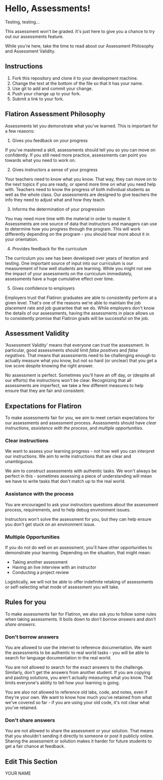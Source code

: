 # Hello, Assessments!

Testing, testing...

This assessment won't be graded. It's just here to give you a chance to try out our assessments feature.

While you're here, take the time to read about our Assessment Philosophy and Assessment Validity.

## Instructions

1. Fork this repository and clone it to your development machine.
2. Change the text at the bottom of the file so that it has your name.
3. Use git to add and commit your change.
4. Push your change up to your fork.
5. Submit a link to your fork.

## Flatiron Assessment Philosophy

Assessments let you demonstrate what you've learned. This is important for a few reasons:

1. Gives you feedback on your progress

If you've mastered a skill, assessments should tell you so you can move on confidently. If you still need more practice, assessments can point you towards what you need to work on.

2. Gives instructors a sense of your progress

Your teachers need to know what you know. That way, they can move on to the next topics if you are ready, or spend more time on what you need help with. Teachers need to know the progress of both individual students as well as the whole class. Our assessments are designed to give teachers the info they need to adjust what and how they teach.

3. Informs the determination of your progression

You may need more time with the material in order to master it. Assessments are one source of data that instructors and managers can use to determine how you progress through the program. This will work differently depending on the program - you should hear more about it in your orientation.

4. Provides feedback for the curriculum

The curriculum you see has been developed over years of iteration and testing. One important source of input into our curriculum is our measurement of how well students are learning. While you might not see the impact of your assessments on the curriculum immediately, assessments have a huge cumulative effect over time.

5. Gives confidence to employers

Employers trust that Flatiron graduates are able to consistently perform at a given level. That's one of the reasons we're able to maintain the job placement rate and job guarantee that we do. While employers don't know the details of our assessments, having the assessments in place allows us to consistently promise that Flatiron grads will be successful on the job. 


## Assessment Validity

'Assessment Validity' means that everyone can trust the assessment. In particular, good assessments should limit _false positives_ and _false negatives_. That means that assessments need to be challenging enough to actually measure what you know, but not so hard (or unclear) that you get a low score despite knowing the right answer.

No assessment is perfect. Sometimes you'll have an off day, or (despite all our efforts) the instructions won't be clear.  Recognizing that all assessments are imperfect, we take a few different measures to help ensure that they are fair and consistent.

## Expectations for Flatiron

To make assessments fair for you, we aim to meet certain expectations for our assessments and assessment process. Assessments should have *clear instructions*, *assistance with the process*, and *multiple opportunities*. 

### Clear instructions

We want to assess your learning progress - not how well you can interpret our instructions. We aim to write instructions that are clear and unambiguous.

We aim to construct assessments with authentic tasks. We won't always be perfect in this - sometimes assessing a piece of understanding will mean we have to write tasks that don't match up to the real world. 

### Assistance with the process

You are encouraged to ask your instructors questions about the assessment process, requirements, and to help debug environment issues. 

Instructors won't solve the assessment for you, but they can help ensure you don't get stuck on an environment issue.

### Multiple Opportunities

If you do not do well on an assessment, you'll have other opportunities to demonstrate your learning. Depending on the situation, that might mean:

- Taking another assessment
- Having an live interview with an instructor
- Conducting a project review

Logistically, we will not be able to offer indefinite retaking of assessments or self-selecting what mode of assessment you will take.

## Rules for you

To make assessments fair for Flatiron, we also ask you to follow some rules when taking assessments. It boils down to 
*don't borrow answers* and *don't share answers*.

### Don't borrow answers

You are allowed to use the internet to reference documentation. We want the assessments to be authentic to real world tasks - you will be able to search for language documentation in the real world. 

You are not allowed to search for the exact answers to the challenge. Similarly, don't get the answers from another student. If you are copying and pasting solutions, you aren't actually measuring what you know. That limits everyone's ability to tell how your learning is going.

You are also not allowed to reference old labs, code, and notes, even if they're your own. We want to know how much you've retained from what we've covered so far - if you are using your old code, it's not clear what you've retained.

### Don't share answers

You are not allowed to share the assessment or your solution. That means that you shouldn't sending it directly to someone or post it publicly online. Sharing the assessment or solution makes it harder for future students to get a fair chance at feedback.

## Edit This Section

YOUR NAME

